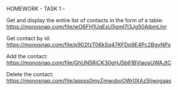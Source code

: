HOMEWORK - TASK 1 - 

Get and display the entire list of contacts in the form of a table:
https://monosnap.com/file/wO6FH1UqEsU5gml7l3Jg50AjbmLlnr

Get contact by id:
https://monosnap.com/file/p902fzT06kSq47KFDp9E4Pc2BgyNPx

Add the contact:
https://monosnap.com/file/GhUN5RjCK30gHJ5b61BViaosUWAJtC

Delete the contact:
https://monosnap.com/file/appss0mvZmwuboOWr0XAz5Ijwogaas

